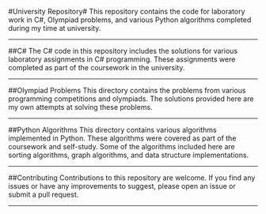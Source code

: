 #University Repository#
This repository contains the code for laboratory work in C#, Olympiad problems, and various Python algorithms completed during my time at university.
___
##C#
The C# code in this repository includes the solutions for various laboratory assignments in C# programming. These assignments were completed as part of the coursework in the university.
___
##Olympiad Problems
This directory contains the problems from various programming competitions and olympiads. The solutions provided here are my own attempts at solving these problems.
___
##Python Algorithms
This directory contains various algorithms implemented in Python. These algorithms were covered as part of the coursework and self-study. Some of the algorithms included here are sorting algorithms, graph algorithms, and data structure implementations.
___
##Contributing
Contributions to this repository are welcome. If you find any issues or have any improvements to suggest, please open an issue or submit a pull request.
___
